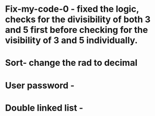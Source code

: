 # Fix-my-code-0 - fixed the logic, checks for the divisibility of both 3 and 5 first before checking for the visibility of 3 and 5 individually.

# Sort- change the rad to decimal
# User password -
# Double linked list -
